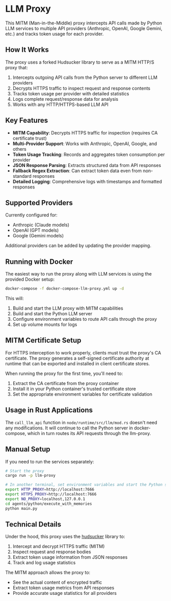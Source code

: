 # LLM Proxy

This MITM (Man-in-the-Middle) proxy intercepts API calls made by Python LLM services to multiple API providers (Anthropic, OpenAI, Google Gemini, etc.) and tracks token usage for each provider.

## How It Works

The proxy uses a forked Hudsucker library to serve as a MITM HTTP/S proxy that:

1. Intercepts outgoing API calls from the Python server to different LLM providers
2. Decrypts HTTPS traffic to inspect request and response contents
3. Tracks token usage per provider with detailed statistics
4. Logs complete request/response data for analysis
5. Works with any HTTP/HTTPS-based LLM API

## Key Features

- **MITM Capability**: Decrypts HTTPS traffic for inspection (requires CA certificate trust)
- **Multi-Provider Support**: Works with Anthropic, OpenAI, Google, and others
- **Token Usage Tracking**: Records and aggregates token consumption per provider
- **JSON Response Parsing**: Extracts structured data from API responses
- **Fallback Regex Extraction**: Can extract token data even from non-standard responses
- **Detailed Logging**: Comprehensive logs with timestamps and formatted responses

## Supported Providers

Currently configured for:

- Anthropic (Claude models)
- OpenAI (GPT models)
- Google (Gemini models)

Additional providers can be added by updating the provider mapping.

## Running with Docker

The easiest way to run the proxy along with LLM services is using the provided Docker setup:

```bash
docker-compose -f docker-compose-llm-proxy.yml up -d
```

This will:
1. Build and start the LLM proxy with MITM capabilities
2. Build and start the Python LLM server
3. Configure environment variables to route API calls through the proxy
4. Set up volume mounts for logs

## MITM Certificate Setup

For HTTPS interception to work properly, clients must trust the proxy's CA certificate. The proxy generates a self-signed certificate authority at runtime that can be exported and installed in client certificate stores.

When running the proxy for the first time, you'll need to:

1. Extract the CA certificate from the proxy container
2. Install it in your Python container's trusted certificate store
3. Set the appropriate environment variables for certificate validation


## Usage in Rust Applications

The `call_llm_api` function in `node/runtime/src/llm/mod.rs` doesn't need any modifications.
It will continue to call the Python server in docker-compose, which in turn routes its
API requests through the llm-proxy.

## Manual Setup

If you need to run the services separately:

```bash
# Start the proxy
cargo run -p llm-proxy

# In another terminal, set environment variables and start the Python server
export HTTP_PROXY=http://localhost:7666
export HTTPS_PROXY=http://localhost:7666
export NO_PROXY=localhost,127.0.0.1
cd agents/python/execute_with_memories
python main.py
```

## Technical Details

Under the hood, this proxy uses the [hudsucker](https://github.com/omjadas/hudsucker) library to:
1. Intercept and decrypt HTTPS traffic (MITM)
2. Inspect request and response bodies
3. Extract token usage information from JSON responses
4. Track and log usage statistics

The MITM approach allows the proxy to:
- See the actual content of encrypted traffic
- Extract token usage metrics from API responses
- Provide accurate usage statistics for all providers